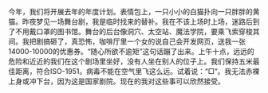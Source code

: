 今年，我们将开展去年的年度计划。表情包上，一只小小的白猫扑向一只胖胖的黄猫。昨夜梦见一场舞台剧，我是临时找来的替补。我在不该上场时上场，迷路后到了不用戴口罩的图书馆。舞台的后台像洞穴、太空站、魔法学院，要乘飞索穿梭其间。我把剧搞砸了，真恐怖，咖啡厅里一个女的说自己会开发网页，送我一张14000-10000的优惠券。“随心所欲不逾矩”这句话蹦了出来。上午十点，远远的危险和近近的我们在这个剧场里坐好，没有人坐在别人的位子上。我们保持五米最佳距离，符合ISO-1951。病毒不能在空气里飞这么远。试着说：“□”。我无法赤裸上身或冲下台，因为这是国家剧院。现在的我对这些事可以欣然接受。
